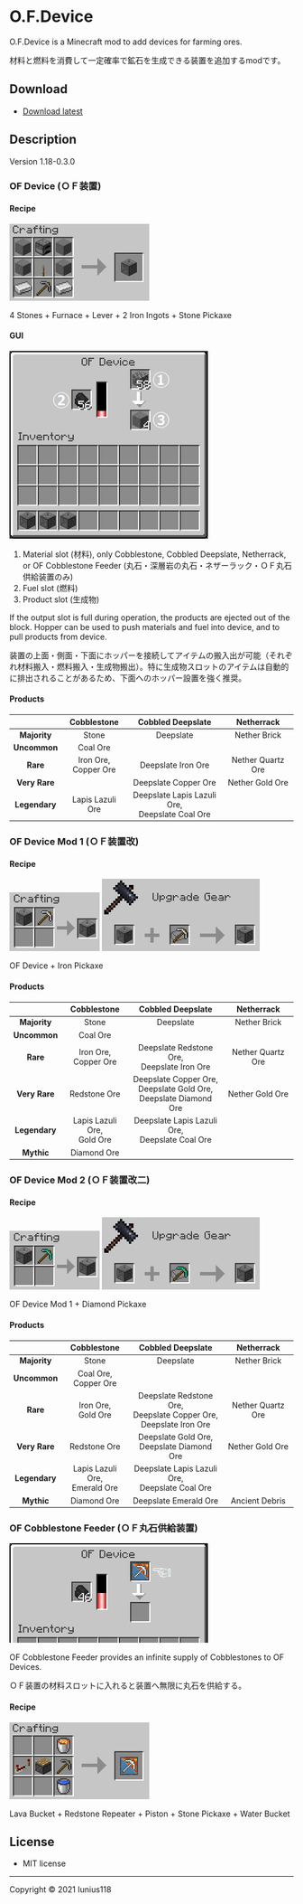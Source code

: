 # O.F.Device

O.F.Device is a Minecraft mod to add devices for farming ores.

材料と燃料を消費して一定確率で鉱石を生成できる装置を追加するmodです。

## Download

- [Download latest](https://github.com/Iunius118/O.F.Device/releases/latest)

## Description

Version 1.18-0.3.0

### OF Device (ＯＦ装置)

#### Recipe

<img src="docs/media/recipe_device_0_v010.png" title="Crafting recipe: OF Device">

4 Stones + Furnace + Lever + 2 Iron Ingots + Stone Pickaxe

#### GUI

<img src="docs/media/gui_device_0_v010.png" title="GUI: OF Device" alt="The upper right slot for materials, the left slot for fuel, and the bottom right slot for products">

1. Material slot (材料), only Cobblestone, Cobbled Deepslate, Netherrack, or OF Cobblestone Feeder (丸石・深層岩の丸石・ネザーラック・ＯＦ丸石供給装置のみ)
2. Fuel slot (燃料)
3. Product slot (生成物)

If the output slot is full during operation, the products are ejected out of the block. Hopper can be used to push materials and fuel into device, and to pull products from device.

装置の上面・側面・下面にホッパーを接続してアイテムの搬入出が可能（それぞれ材料搬入・燃料搬入・生成物搬出）。特に生成物スロットのアイテムは自動的に排出されることがあるため、下面へのホッパー設置を強く推奨。

#### Products

|               |       Cobblestone        |                 Cobbled Deepslate                  |    Netherrack     |
|:-------------:|:------------------------:|:--------------------------------------------------:|:-----------------:|
| **Majority**  |          Stone           |                     Deepslate                      |   Nether Brick    |
| **Uncommon**  |         Coal Ore         |                                                    |                   |
|   **Rare**    | Iron Ore, <br>Copper Ore |                 Deepslate Iron Ore                 | Nether Quartz Ore |
| **Very Rare** |                          |                Deepslate Copper Ore                |  Nether Gold Ore  |
| **Legendary** |     Lapis Lazuli Ore     | Deepslate Lapis Lazuli Ore, <br>Deepslate Coal Ore |                   |

### OF Device Mod 1 (ＯＦ装置改)

#### Recipe

<img src="docs/media/recipe_device_1_v020.png" title="Crafting recipe: OF Device Mod 1">
<img src="docs/media/recipe_device_1_v010.png" title="Smithing recipe: OF Device Mod 1">

OF Device + Iron Pickaxe

#### Products

|               |          Cobblestone           |                            Cobbled Deepslate                            |    Netherrack     |
|:-------------:|:------------------------------:|:-----------------------------------------------------------------------:|:-----------------:|
| **Majority**  |             Stone              |                                Deepslate                                |   Nether Brick    |
| **Uncommon**  |            Coal Ore            |                                                                         |                   |
|   **Rare**    |    Iron Ore, <br>Copper Ore    |             Deepslate Redstone Ore, <br>Deepslate Iron Ore              | Nether Quartz Ore |
| **Very Rare** |          Redstone Ore          | Deepslate Copper Ore, <br>Deepslate Gold Ore, <br>Deepslate Diamond Ore |  Nether Gold Ore  |
| **Legendary** | Lapis Lazuli Ore, <br>Gold Ore |           Deepslate Lapis Lazuli Ore, <br>Deepslate Coal Ore            |                   |
|  **Mythic**   |          Diamond Ore           |                                                                         |                   |

### OF Device Mod 2 (ＯＦ装置改二)

#### Recipe

<img src="docs/media/recipe_device_2_v020.png" title="Crafting recipe: OF Device Mod 2">
<img src="docs/media/recipe_device_2_v010.png" title="Smithing recipe: OF Device Mod 2">

OF Device Mod 1 + Diamond Pickaxe

#### Products

|               |            Cobblestone            |                            Cobbled Deepslate                             |    Netherrack     |
|:-------------:|:---------------------------------:|:------------------------------------------------------------------------:|:-----------------:|
| **Majority**  |               Stone               |                                Deepslate                                 |   Nether Brick    |
| **Uncommon**  |     Coal Ore, <br>Copper Ore      |                                                                          |                   |
|   **Rare**    |      Iron Ore, <br>Gold Ore       | Deepslate Redstone Ore, <br>Deepslate Copper Ore, <br>Deepslate Iron Ore | Nether Quartz Ore |
| **Very Rare** |           Redstone Ore            |              Deepslate Gold Ore, <br>Deepslate Diamond Ore               |  Nether Gold Ore  |
| **Legendary** | Lapis Lazuli Ore, <br>Emerald Ore |            Deepslate Lapis Lazuli Ore, <br>Deepslate Coal Ore            |                   |
|  **Mythic**   |            Diamond Ore            |                          Deepslate Emerald Ore                           |  Ancient Debris   |

### OF Cobblestone Feeder (ＯＦ丸石供給装置)

<img src="docs/media/gui_cobblestone_feeder_v030.png" title="GUI: Using OF Cobblestone Feeder" alt="Place this item in material slot of OF device">

OF Cobblestone Feeder provides an infinite supply of Cobblestones to OF Devices.

ＯＦ装置の材料スロットに入れると装置へ無限に丸石を供給する。

#### Recipe

<img src="docs/media/recipe_cobblestone_feeder_v030.png" title="Crafting recipe: OF Cobblestone Feeder">

Lava Bucket + Redstone Repeater + Piston + Stone Pickaxe + Water Bucket

## License

- MIT license

----
Copyright © 2021 Iunius118
